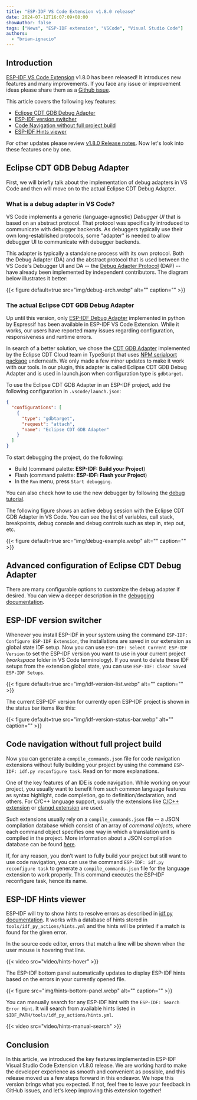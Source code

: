```yaml
---
title: "ESP-IDF VS Code Extension v1.8.0 release"
date: 2024-07-12T16:07:09+08:00
showAuthor: false
tags: ["News", "ESP-IDF extension", "VSCode", "Visual Studio Code"]
authors:
  - "brian-ignacio"
---
```


## Introduction

[ESP-IDF VS Code Extension](https://github.com/espressif/vscode-esp-idf-extension) v1.8.0 has been released! It introduces new features and many improvements. If you face any issue or improvement ideas please share them as a [Github issue](https://github.com/espressif/vscode-esp-idf-extension/issues).

This article covers the following key features:

<!-- no toc -->
- [Eclipse CDT GDB Debug Adapter](#eclipse-cdt-gdb-debug-adapter)
- [ESP-IDF version switcher](#esp-idf-version-switcher)
- [Code Navigation without full project build](#code-navigation-without-full-project-build)
- [ESP-IDF Hints viewer](#esp-idf-hints-viewer)

For other updates please review [v1.8.0 Release notes](https://github.com/espressif/vscode-esp-idf-extension/releases/tag/v1.8.0). Now let's look into these features one by one.

## Eclipse CDT GDB Debug Adapter

First, we will briefly talk about the implementation of debug adapters in VS Code and then will move on to the actual Eclipse CDT Debug Adapter.

### What is a debug adapter in VS Code?

VS Code implements a generic (language-agnostic) _Debugger UI_ that is based on an abstract protocol. That protocol was specifically introduced to communicate with debugger backends. As debuggers typically use their own long-established protocols, some "adapter" is needed to allow debugger UI to communicate with debugger backends.

This adapter is typically a standalone process with its own protocol. Both the Debug Adapter (DA) and the abstract protocol that is used between the VS Code's Debugger UI and DA -- the [Debug Adapter Protocol](https://microsoft.github.io/debug-adapter-protocol/) (DAP) -- have already been implemented by independent contributors. The diagram below illustrates it better:

{{< figure
    default=true
    src="img/debug-arch.webp"
    alt=""
    caption=""
    >}}

### The actual Eclipse CDT GDB Debug Adapter

Up until this version, only [ESP-IDF Debug Adapter](https://github.com/espressif/esp-debug-adapter) implemented in python by Espressif has been available in ESP-IDF VS Code Extension. While it works, our users have reported many issues regarding configuration, responsiveness and runtime errors.

In search of a better solution, we chose the [CDT GDB Adapter](https://github.com/eclipse-cdt-cloud/cdt-gdb-adapter) implemented by the Eclipse CDT Cloud team in TypeScript that uses [NPM serialport package](https://www.npmjs.com/package/serialport) underneath. We only made a few minor updates to make it work with our tools. In our plugin, this adapter is called Eclipse CDT GDB Debug Adapter and is used in launch.json when configuration type is `gdbtarget`.

To use the Eclipse CDT GDB Adapter in an ESP-IDF project, add the following configuration in `.vscode/launch.json`:

```JSON
{
  "configurations": [
    {
      "type": "gdbtarget",
      "request": "attach",
      "name": "Eclipse CDT GDB Adapter"
    }
  ]
}
```

To start debugging the project, do the following:
* Build (command palette: **ESP-IDF: Build your Project**)
* Flash (command palette: **ESP-IDF: Flash your Project**)
* In the `Run` menu, press `Start debugging`.

You can also check how to use the new debugger by following the [debug tutorial](https://github.com/espressif/vscode-esp-idf-extension/blob/master/docs/tutorial/debugging.md).

The following figure shows an active debug session with the Eclipse CDT GDB Adapter in VS Code. You can see the list of variables, call stack, breakpoints, debug console and debug controls such as step in, step out, etc.

{{< figure
    default=true
    src="img/debug-example.webp"
    alt=""
    caption=""
    >}}

## Advanced configuration of Eclipse CDT Debug Adapter

There are many configurable options to customize the debug adapter if desired. You can view a deeper description in the [debugging documentation](https://github.com/espressif/vscode-esp-idf-extension/blob/master/docs/DEBUGGING.md).

## ESP-IDF version switcher

Whenever you install ESP-IDF in your system using the command `ESP-IDF: Configure ESP-IDF Extension`, the installations are saved in our extension as global state IDF setup. Now you can use `ESP-IDF: Select Current ESP-IDF Version` to set the ESP-IDF version you want to use in your current project (_workspace_ folder in VS Code terminology). If you want to delete these IDF setups from the extension global state, you can use `ESP-IDF: Clear Saved ESP-IDF Setups`.

{{< figure
    default=true
    src="img/idf-version-list.webp"
    alt=""
    caption=""
    >}}

The current ESP-IDF version for currently open ESP-IDF project is shown in the status bar items like this:

{{< figure
    default=true
    src="img/idf-version-status-bar.webp"
    alt=""
    caption=""
    >}}

## Code navigation without full project build

Now you can generate a `compile_commands.json` file for code navigation extensions without fully building your project by using the command `ESP-IDF: idf.py reconfigure task`. Read on for more explanations.

One of the key features of an IDE is code navigation. While working on your project, you usually want to benefit from such common language features as syntax highlight, code completion, go to definition/declaration, and others. For C/C++ language support, usually the extensions like [C/C++ extension][c-extension] or [clangd extension][clangd-extension] are used.

Such extensions usually rely on a `compile_commands.json` file -- a JSON compilation database which consist of an array of *command objects*, where each command object specifies one way in which a translation unit is compiled in the project. More information about a JSON compilation database can be found [here][code-compilation-database].

If, for any reason, you don’t want to fully build your project but still want to use code navigation, you can use the command `ESP-IDF: idf.py reconfigure task` to generate a `compile_commands.json` file for the language extension to work properly. This command executes the ESP-IDF reconfigure task, hence its name.

[c-extension]: https://marketplace.visualstudio.com/items?itemName=ms-vscode.cpptools
[clangd-extension]: https://marketplace.visualstudio.com/items?itemName=llvm-vs-code-extensions.vscode-clangd
[code-compilation-database]: https://clang.llvm.org/docs/JSONCompilationDatabase.html

## ESP-IDF Hints viewer

ESP-IDF will try to show hints to resolve errors as described in [idf.py documentation](https://docs.espressif.com/projects/esp-idf/en/stable/esp32/api-guides/tools/idf-py.html#hints-on-how-to-resolve-errors). It works with a database of hints stored in `tools/idf_py_actions/hints.yml` and the hints will be printed if a match is found for the given error.

In the source code editor, errors that match a line will be shown when the user mouse is hovering that line.

{{< video src="video/hints-hover" >}}

The ESP-IDF bottom panel automatically updates to display ESP-IDF hints based on the errors in your currently opened file.

{{< figure
    src="img/hints-bottom-panel.webp"
    alt=""
    caption=""
    >}}

You can manually search for any ESP-IDF hint with the `ESP-IDF: Search Error Hint`. It will search from available hints listed in `$IDF_PATH/tools/idf_py_actions/hints.yml`.

{{< video src="video/hints-manual-search" >}}

## Conclusion

In this article, we introduced the key features implemented in ESP-IDF Visual Studio Code Extension v1.8.0 release. We are working hard to make the developer experience as smooth and convenient as possible, and this release moved us a few steps forward in this endeavor. We hope this version brings what you expected. If not, feel free to leave your feedback in GitHub issues, and let's keep improving this extension together!